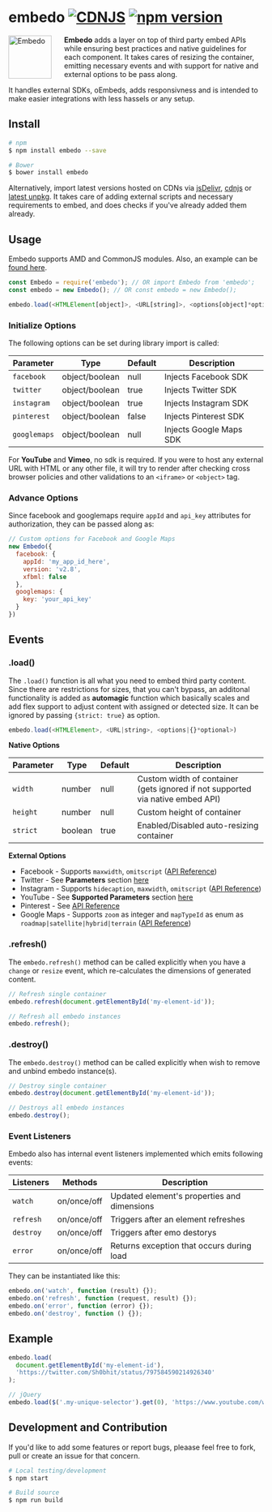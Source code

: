 embedo [![CDNJS](https://img.shields.io/cdnjs/v/embedo.svg)](https://cdnjs.com/libraries/embedo) [![npm version](https://badge.fury.io/js/embedo.svg)](https://badge.fury.io/js/embedo)
=============

<img align="left" height="85"
     title="Embedo"
     src="https://cdn01.onzu.com/2017/3/5/14/embedo.png" style="margin-right: 25px;">

**Embedo** adds a layer on top of third party embed APIs while ensuring best practices and native guidelines for each component. It takes cares of resizing the container, emitting necessary events and with support for native and external options to be pass along.

It handles external SDKs, oEmbeds, adds responsivness and is intended to make easier integrations with less hassels or any setup.

## Install

```sh
# npm
$ npm install embedo --save

# Bower
$ bower install embedo
```

Alternatively, import latest versions hosted on CDNs via [jsDelivr](https://www.jsdelivr.com/projects/embedo), [cdnjs](https://cdnjs.com/libraries/embedo) or [latest unpkg](https://unpkg.com/embedo). It takes care of adding external scripts and necessary requirements to embed, and does checks if you've already added them already.

## Usage

Embedo supports AMD and CommonJS modules. Also, an example can be [found here](https://github.com/shobhitsharma/embedo/tree/master/docs/example).

```js
const Embedo = require('embedo'); // OR import Embedo from 'embedo';
const embedo = new Embedo(); // OR const embedo = new Embedo();

embedo.load(<HTMLElement[object]>, <URL[string]>, <options[object]*optional>);
```

### Initialize Options

The following options can be set during library import is called:

| Parameter       | Type     | Default    | Description                                    |
| -------------   |----------|------------|------------------------------------------------|
| `facebook`      | object/boolean   | null       | Injects Facebook SDK                           |
| `twitter`       | object/boolean  | true       | Injects Twitter SDK                            |
| `instagram`     | object/boolean  | true       | Injects Instagram SDK                          |
| `pinterest`     | object/boolean  | false      | Injects Pinterest SDK                          |
| `googlemaps`    | object/boolean   | null       | Injects Google Maps SDK                        |

For **YouTube** and **Vimeo**, no sdk is required. If you were to host any external URL with HTML or any other file, it will try to render after checking cross browser policies and other validations to an `<iframe>` or `<object>` tag.

### Advance Options

Since facebook and googlemaps require `appId` and `api_key` attributes for authorization, they can be passed along as:

```js
// Custom options for Facebook and Google Maps
new Embedo({
  facebook: {
    appId: 'my_app_id_here',
    version: 'v2.8',
    xfbml: false
  },
  googlemaps: {
    key: 'your_api_key'
  }
})
```

## Events

### .load()

The `.load()` function is all what you need to embed third party content. Since there are restrictions for sizes, that you can't bypass, an additonal functionality is added as **automagic** function which basically scales and add flex support to adjust content with assigned or detected size. It can be ignored by passing `{strict: true}` as option.

```js
embedo.load(<HTMLElement>, <URL|string>, <options|{}*optional>)
```

**Native Options**

| Parameter       | Type     | Default    | Description                                    |
| -------------   |----------|------------|------------------------------------------------|
| `width`      | number   | null      | Custom width of container (gets ignored if not supported via native embed API)    |
| `height`       | number   | null      | Custom height of container                       |
| `strict`     | boolean  | true      | Enabled/Disabled auto-resizing container                |

**External Options**

* Facebook - Supports `maxwidth`, `omitscript` ([API Reference](https://developers.facebook.com/docs/plugins/oembed-endpoints))
* Twitter - See **Parameters** section [here](https://dev.twitter.com/rest/reference/get/statuses/oembed)
* Instagram - Supports `hidecaption`, `maxwidth`, `omitscript` ([API Reference](https://www.instagram.com/developer/embedding/))
* YouTube - See **Supported Parameters** section [here](https://developers.google.com/youtube/player_parameters)
* Pinterest - See [API Reference](https://developers.pinterest.com/tools/widget-builder/)
* Google Maps - Supports `zoom` as integer and `mapTypeId` as enum as `roadmap|satellite|hybrid|terrain` ([API Reference](https://developers.google.com/maps/documentation/javascript/reference))

### .refresh()

The `embedo.refresh()` method can be called explicitly when you have a `change` or `resize` event, which re-calculates the dimensions of generated content.

```js
// Refresh single container
embedo.refresh(document.getElementById('my-element-id'));

// Refresh all embedo instances
embedo.refresh();
```

### .destroy()

The `embedo.destroy()` method can be called explicitly when wish to remove and unbind embedo instance(s).

```js
// Destroy single container
embedo.destroy(document.getElementById('my-element-id'));

// Destroys all embedo instances
embedo.destroy();
```

### Event Listeners

Embedo also has internal event listeners implemented which emits following events:

| Listeners   | Methods  |  Description                                |
| ------------|----------|---------------------------------------------|
| `watch`     | on/once/off   |  Updated element's properties and dimensions|
| `refresh`   | on/once/off   |  Triggers after an element refreshes      |
| `destroy`   | on/once/off   |  Triggers after emo destorys              |
| `error`     | on/once/off   |  Returns exception that occurs during load|

They can be instantiated like this:

```js
embedo.on('watch', function (result) {});
embedo.on('refresh', function (request, result) {});
embedo.on('error', function (error) {});
embedo.on('destroy', function () {});
```

## Example

```js
embedo.load(
  document.getElementById('my-element-id'),
  'https://twitter.com/Sh0bhit/status/797584590214926340'
);

// jQuery
embedo.load($('.my-unique-selector').get(0), 'https://www.youtube.com/watch?v=Q6gYFO4iGlk');
```

## Development and Contribution

If you'd like to add some features or report bugs, pleaase feel free to fork, pull or create an issue for that concern.

```bash
# Local testing/development
$ npm start

# Build source
$ npm run build
```
